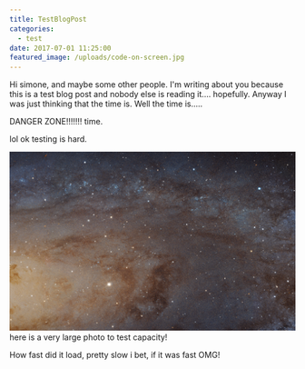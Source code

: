 ```yaml
---
title: TestBlogPost
categories:
  - test
date: 2017-07-01 11:25:00
featured_image: /uploads/code-on-screen.jpg
---
```



Hi simone, and maybe some other people. I'm writing about you because this is a test blog post and nobody else is reading it…. hopefully. Anyway I was just thinking that the time is. Well the time is…..

DANGER ZONE!!!!!!! time.

lol ok testing is hard.

![This is a big photo](/uploads/versions/andromedabackground---x----1920-1200x---.jpg)here is a very large photo to test capacity!

How fast did it load, pretty slow i bet, if it was fast OMG!